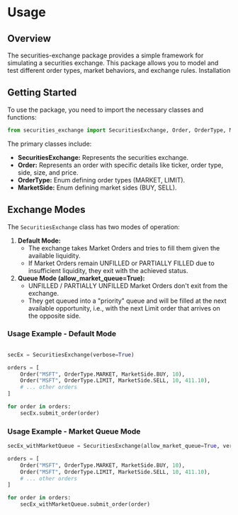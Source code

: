 # Usage

## Overview

The securities-exchange package provides a simple framework for simulating a securities exchange. This package allows you to model and test different order types, market behaviors, and exchange rules.
Installation

## Getting Started

To use the package, you need to import the necessary classes and functions:

```python
from securities_exchange import SecuritiesExchange, Order, OrderType, MarketSide
```

The primary classes include:

- **SecuritiesExchange:** Represents the securities exchange.
- **Order:** Represents an order with specific details like ticker, order type, side, size, and price.
- **OrderType:** Enum defining order types (MARKET, LIMIT).
- **MarketSide:** Enum defining market sides (BUY, SELL).

## Exchange Modes

The `SecuritiesExchange` class has two modes of operation:

1. **Default Mode:**
	- The exchange takes Market Orders and tries to fill them given the available liquidity.
	- If Market Orders remain UNFILLED or PARTIALLY FILLED due to insufficient liquidity, they exit with the achieved status.
2. **Queue Mode (allow_market_queue=True):**
	- UNFILLED / PARTIALLY UNFILLED Market Orders don't exit from the exchange.
	- They get queued into a "priority" queue and will be filled at the next available opportunity, i.e., with the next Limit order that arrives on the opposite side.

### Usage Example - Default Mode

```python

secEx = SecuritiesExchange(verbose=True)

orders = [
    Order("MSFT", OrderType.MARKET, MarketSide.BUY, 10),
    Order("MSFT", OrderType.LIMIT, MarketSide.SELL, 10, 411.10),
    # ... other orders
]

for order in orders:
    secEx.submit_order(order)
```

### Usage Example - Market Queue Mode

```python
secEx_withMarketQueue = SecuritiesExchange(allow_market_queue=True, verbose=True)

orders = [
    Order("MSFT", OrderType.MARKET, MarketSide.BUY, 10),
    Order("MSFT", OrderType.LIMIT, MarketSide.SELL, 10, 411.10),
    # ... other orders
]

for order in orders:
    secEx_withMarketQueue.submit_order(order)
```
